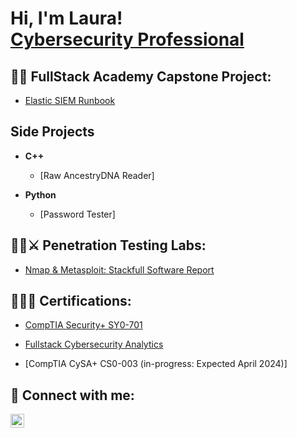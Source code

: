 <h1>Hi, I'm Laura! <br/><a href="https://www.linkedin.com/in/laura-shupe-cyber/">Cybersecurity Professional</a></h1>

<h2>👨‍💻 FullStack Academy Capstone Project:</h2>

- [Elastic SIEM Runbook](https://github.com/LauraShupe/Elastic-Cloud-SIEM)



<h2> Side Projects </h2>

- <b>C++</b>
  - [Raw AncestryDNA Reader]
 
- <b>Python</b>
  - [Password Tester]
 

<h2>👨‍💻⚔️ Penetration Testing Labs:</h2>

  - [Nmap & Metasploit: Stackfull Software Report](https://github.com/reyestech/Nmap-Metasploit-Penetration-Testing-Report)

   
<h2>🧑‍🎓📑 Certifications:</h2>
 
  - [CompTIA Security+ SY0-701](https://www.credly.com/badges/e9f2f87b-cf77-4312-a8aa-d9a4a3d13160/public_url)

  - [Fullstack Cybersecurity Analytics](https://github.com/LauraShupe/Certifications/blob/3ac22561c658ad76f21abc9e43eca99dee1aa91f/9%20CYB%20LAURA.pdf)

  - [CompTIA CySA+ CS0-003 (in-progress: Expected April 2024)]


<h2> 🤳 Connect with me:</h2>

[<img align="left" alt="LauraShupe | LinkedIn" width="22px" src="https://cdn.jsdelivr.net/npm/simple-icons@v3/icons/linkedin.svg" />][linkedin]

[linkedin]: https://www.linkedin.com/in/laura-shupe-cyber
